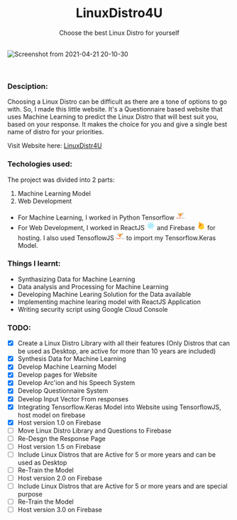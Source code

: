 # <div align="center">LinuxDistro4U</div>
<div align="center">Choose the best Linux Distro for yourself</div>

<br />

![Screenshot from 2021-04-21 20-10-30](https://user-images.githubusercontent.com/59045242/115577220-aaaf0100-a2dd-11eb-9309-52b81c40b266.png)

<br />

### Desciption:
Choosing a Linux Distro can be difficult as there are a tone of options to go with. So, I made this little website. It's a Questionnaire based website that uses Machine Learning to predict the Linux Distro that will best suit you, based on your response.
It makes the choice for you and give a single best name of distro for your priorities.

Visit Website here: [LinuxDistr4U](https://linux-distro-4u.web.app/)



### Techologies used:
The project was divided into 2 parts:
1. Machine Learning Model
2. Web Development

* For Machine Learning, I worked in Python Tensorflow <img alt="TensorFlow" width="20px" src="https://raw.githubusercontent.com/github/explore/80688e429a7d4ef2fca1e82350fe8e3517d3494d/topics/tensorflow/tensorflow.png" />
* For Web Development, I worked in ReactJS <img alt="React" width="20px" src="https://raw.githubusercontent.com/github/explore/80688e429a7d4ef2fca1e82350fe8e3517d3494d/topics/react/react.png" /> and Firebase <img alt="Firebase" width="20px" src="https://raw.githubusercontent.com/github/explore/80688e429a7d4ef2fca1e82350fe8e3517d3494d/topics/firebase/firebase.png" /> for hosting. I also used TensoflowJS <img alt="TensorFlow" width="20px" src="https://raw.githubusercontent.com/github/explore/80688e429a7d4ef2fca1e82350fe8e3517d3494d/topics/tensorflow/tensorflow.png" /> to import my Tensorflow.Keras Model.

### Things I learnt:
* Synthasizing Data for Machine Learning
* Data analysis and Processing for Machine Learning
* Developing Machine Learing Solution for the Data available
* Implementing machine learing model with ReactJS Application
* Writing security script using Google Cloud Console

### TODO:
- [x] Create a Linux Distro Library with all their features (Only Distros that can be used as Desktop, are active for more than 10 years are included)
- [x] Synthesis Data for Machine Learning
- [x] Develop Machine Learning Model
- [x] Develop pages for Website
- [x] Develop Arc'ion and his Speech System
- [x] Develop Questionnaire System
- [x] Develop Input Vector From responses
- [x] Integrating Tensorflow.Keras Model into Website using TensorflowJS, host model on firebase
- [x] Host version 1.0 on Firebase
- [ ] Move Linux Distro Library and Questions to Firebase
- [ ] Re-Desgn the Response Page
- [ ] Host version 1.5 on Firebase
- [ ] Include Linux Distros that are Active for 5 or more years and can be used as Desktop
- [ ] Re-Train the Model
- [ ] Host version 2.0 on Firebase
- [ ] Include Linux Distros that are Active for 5 or more years and are special purpose
- [ ] Re-Train the Model
- [ ] Host version 3.0 on Firebase
